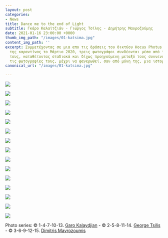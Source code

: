 ```yaml
---
layout: post
categories:
- News
title: Dance me to the end of Light
subtitle: Γκάρο Καλαϊτζιάν - Γιώργος Τσίλης - Δημήτρης Μαυροζούμης
date: 2021-01-16 23:00:00 +0000
thumb_img_path: "/images/01-katsima.jpg"
content_img_path: ''
excerpt: Συμμετέχοντας σε μια απο τις δράσεις του δικτύου Hocus Photus στη διάρκεια
  της καραντίνας το Μάρτιο 2020, τρεις φωτογράφοι συνδέονται μέσα από τις εικόνες
  τους, καταθέτοντας σταδιακά και δίχως προηγούμενη μεταξύ τους συννενόηση, μια-μια
  τις φωτογραφίες τους, μέχρι να φανερωθεί, σαν από μόνη της, μια ιστορία.
canonical_url: "/images/01-katsima.jpg"

---
```

![](/images/01-katsima.jpg)

![](/images/02-katsima.jpg)

![](/images/03-katsima.jpg)

![](/images/04-katsima.jpg)

![](/images/05-katsima.jpg)

![](/images/06-katsima.jpg)

![](/images/07-katsima.jpg)

![](/images/08-katsima.jpg)

![](/images/09-katsima.jpg)

![](/images/10-katsima.jpg)

![](/images/11-katsima.jpg)

![](/images/12-katsima.jpg)

![](/images/13-katsima.jpg)

![](/images/14-katsima.jpg)

![](/images/15-katsima.jpg)

Photo series: © 1-4-7-10-13. <a href="https://www.facebook.com/gargaro65" target="blank">Garo Kalaydjian</a> - © 2-5-8-11-14.  <a href="https://www.facebook.com/tsilis.george" target="blank">George Tsilis</a> - © 3-6-9-12-15. <a href="https://www.facebook.com/Sakis.Da" target="blank">Dimitris Mavrozoumis</a>